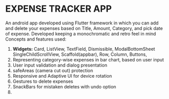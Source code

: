 # EXPENSE TRACKER APP
An android app developed using Flutter framework in which you can add and delete your expenses based on Title, Amount, Category, and pick date of expense.
Developed keeping a monochromatic and retro feel in mind
Concepts and features used:
  1. **Widgets:** Card, ListView, TextField, Dismissible, ModalBottomSheet SingleChildScrollView, Scaffold(appbar), Row, Column,  Buttons,  
  2. Representing category-wise expenses in bar chart, based on user input
  3. User input validation and dialog presentation
  4. safeAreas (camera cut out) protection
  5. Responsive and Adaptive UI for device rotation
  6. Gestures to delete expenses
  7. SnackBars for mistaken deletes with undo option
  8. 
